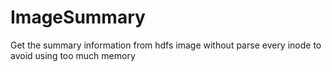 # ImageSummary
Get the summary information from hdfs image without parse every inode to avoid using too much memory
